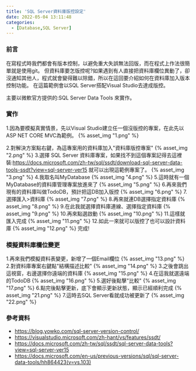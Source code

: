 ```yaml
---
title: 'SQL Server資料庫版控設定'
date: 2022-05-04 13:11:48
categories:
  - [Database,SQL Server]
---
```

### 前言
在寫程式時我們都會有版本控制，以避免重大失誤無法回版，而在程式上作法很簡單就是使用git。
但資料庫要怎版控呢?如果遇到有人直接把資料庫欄位異動了，卻沒通知其他人，程式就會變得難以除錯，所以在這回要介紹如何在資料庫加入版本控制功能。
在這篇範例會以SQL Server搭配Visual Studio去達成版控。

主要以微軟官方提供的:SQL Server Data Tools 來實作。

### 實作
1.因為要模擬真實情景，先以Visual Studio建立任一個沒版控的專案，在此先以ASP NET CORE MVC為範例。
{% asset_img "1.png" %}

2.對解決方案點右鍵，為這專案用的資料庫加入"資料庫版控專案"
{% asset_img "2.png" %}
3.選擇 SQL Server 資料庫專案，如果找不到這個專案記得去這裡裝:https://docs.microsoft.com/zh-tw/sql/ssdt/download-sql-server-data-tools-ssdt?view=sql-server-ver15
就可以出現這範例專案了。
{% asset_img "3.png" %}
4.我取名叫MyDatabase
{% asset_img "4.png" %}
5.這時就有一個MyDatabase的資料庫管理專案放進來了
{% asset_img "5.png" %}
6.再來我們現有的資料庫叫做TodoDB，預計把這DB加入版控
{% asset_img "6.png" %}
7.選擇匯入>資料庫
{% asset_img "7.png" %}
8.再來就連DB選擇指定資料庫
{% asset_img "8.png" %}
9.在此我就選擇資料庫連線、選擇指定資料庫
{% asset_img "9.png" %}
10.再來點選啟動
{% asset_img "10.png" %}
11.這樣就匯入完成
{% asset_img "11.png" %}
12.如此一來就可以版控了也可以設計資料庫
{% asset_img "12.png" %}
完成!

### 模擬資料庫欄位變更
1.再來我們模擬資料表變更，新增了一個Email欄位
{% asset_img "13.png" %}
2.對資料庫專案右鍵點"結構描述比較"
{% asset_img "14.png" %}
3.之後會跳出這視窗，右邊選擇你遠端的資料庫
{% asset_img "15.png" %}
4.在這我就選遠端的TodoDB
{% asset_img "16.png" %}
5.選好後點擊"比較"
{% asset_img "17.png" %}
6.點完後點擊更新，底下會顯示更新狀態，顯示已經順利完成
{% asset_img "21.png" %}
7.這時去SQL Server看就成功被更新了
{% asset_img "22.png" %}


### 參考資料
- https://blog.yowko.com/sql-server-version-control/
- https://visualstudio.microsoft.com/zh-hant/vs/features/ssdt/
- https://docs.microsoft.com/zh-tw/sql/ssdt/sql-server-data-tools?view=sql-server-ver15
- https://docs.microsoft.com/en-us/previous-versions/sql/sql-server-data-tools/hh864423(v=vs.103)
